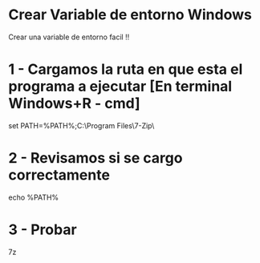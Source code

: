 # Crear Variable de entorno Windows
Crear una variable de entorno facil !!

# 1 - Cargamos la ruta en que esta el programa a ejecutar [En terminal Windows+R - cmd]

set PATH=%PATH%;C:\Program Files\7-Zip\

# 2 - Revisamos si se cargo correctamente

echo %PATH%

# 3 - Probar

7z
